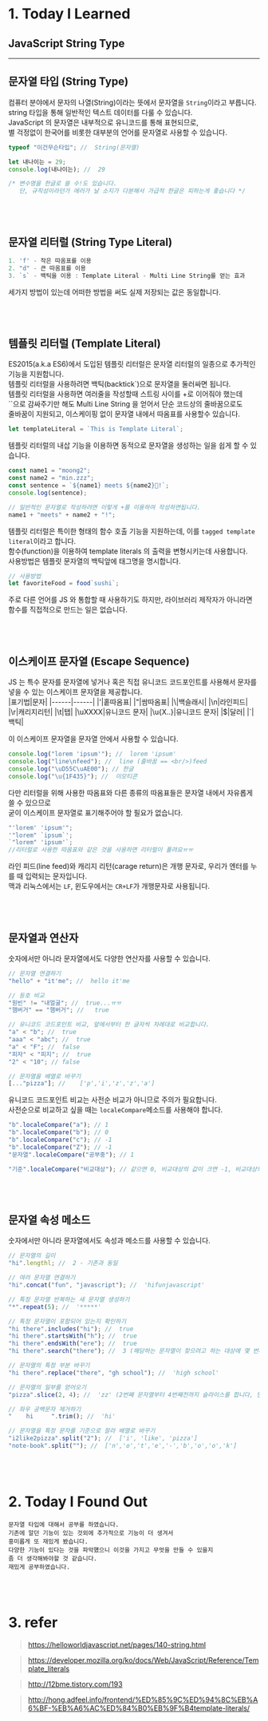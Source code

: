 # 1. Today I Learned

## JavaScript String Type

---

## 문자열 타입 (String Type)

컴퓨터 분야에서 문자의 나열(String)이라는 뜻에서 문자열을 `String`이라고 부릅니다.<br/>
string 타입을 통해 일반적인 텍스트 데이터를 다룰 수 있습니다.<br/>
JavaScript 의 문자열은 내부적으로 유니코드를 통해 표현되므로,<br/>
별 걱정없이 한국어를 비롯한 대부분의 언어를 문자열로 사용할 수 있습니다.<br/>

```javascript
typeof "이건무슨타입"; //  String(문자열)

let 내나이는 = 29;
console.log(내나이는); //  29

/* 변수명을 한글로 쓸 수!도 있습니다.
   단, 규칙성이라던가 에러가 날 소지가 다분해서 가급적 한글은 피하는게 좋습니다 */
```

<br/><br/>

## 문자열 리터럴 (String Type Literal)

```javascript
1. 'f' - 작은 따옴표를 이용
2. "d" - 큰 따옴표를 이용
3. `s` - 백틱을 이용 : Template Literal - Multi Line String를 얻는 효과
```

세가지 방법이 있는데 어떠한 방법을 써도 실제 저장되는 값은 동일합니다.<br/>

<br/><br/>

## 템플릿 리터럴 (Template Literal)

ES2015(a.k.a ES6)에서 도입된 템플릿 리터럴은 문자열 리터럴의 일종으로 추가적인 기능을 지원합니다.<br/>
템플릿 리터럴을 사용하려면 백틱(backtick`)으로 문자열을 둘러싸면 됩니다.<br/>
템플릿 리터럴을 사용하면 여러줄을 작성할때 스트링 사이를 +로 이어줘야 했는데<br/>
``으로 감싸주기만 해도 Multi Line String 을 얻어서 단순 코드상의 줄바꿈으로도<br/>
줄바꿈이 지원되고, 이스케이핑 없이 문자열 내에서 따옴표를 사용할수 있습니다.<br/>

```javascript
let templateLiteral = `This is Template Literal`;
```

템플릿 리터럴의 내삽 기능을 이용하면 동적으로 문자열을 생성하는 일을 쉽게 할 수 있습니다.

```javascript
const name1 = "moong2";
const name2 = "min.zzz";
const sentence = `${name1} meets ${name2}!`;
console.log(sentence);

// 일반적인 문자열로 작성하려면 이렇게 +를 이용하여 작성하면됩니다.
name1 + "meets" + name2 + "!";
```

템플릿 리터럴은 특이한 형태의 함수 호출 기능을 지원하는데, 이를 `tagged template literal`이라고 합니다.<br/>
함수(function)을 이용하여 template literals 의 출력을 변형시키는데 사용합니다.<br/>
사용방법은 템플릿 문자열의 백틱앞에 태그명을 명시합니다.<br/>

```javascript
// 사용방법
let favoriteFood = food`sushi`;
```

주로 다른 언어를 JS 와 통합할 때 사용하기도 하지만, 라이브러리 제작자가 아니라면 함수를 직접적으로 만드는 일은 없습니다.<br/>

<br/><br/>

## 이스케이프 문자열 (Escape Sequence)

JS 는 특수 문자를 문자열에 넣거나 혹은 직접 유니코드 코드포인트를 사용해서 문자를 넣을 수 있는 이스케이프 문자열을 제공합니다.<br/>
|표기법|문자|
|------|------|
|\'|홑따옴표|
|\"|쌈따옴표|
|\\|백슬래시|
|\n|라인피드|
|\r|캐리지리턴|
|\t|탭|
|\uXXXX|유니코드 문자|
|\u{X..}|유니코드 문자|
|\$|달러|
|\`|백틱|

이 이스케이프 문자열을 문자열 안에서 사용할 수 있습니다.

```javascript
console.log("lorem 'ipsum'"); //  lorem 'ipsum'
console.log("line\nfeed"); //  line (줄바꿈 == <br/>)feed
console.log("\uD55C\uAE00"); // 한글
console.log("\u{1F435}"); //  이모티콘
```

다만 리터럴을 위해 사용한 따옴표와 다른 종류의 따옴표들은 문자열 내에서 자유롭게 쓸 수 있으므로<br/>
굳이 이스케이프 문자열로 표기해주어야 할 필요가 없습니다.<br/>

```javascript
"'lorem' 'ipsum'";
'"lorem" `ipsum`';
`"lorem" 'ipsum'`;
//리터럴로 사용한 따옴표와 같은 것을 사용하면 리터럴이 풀려요ㅠㅠ
```

라인 피드(line feed)와 캐리지 리턴(carage return)은 개행 문자로,
우리가 엔터를 누를 때 입력되는 문자입니다.<br/>
맥과 리눅스에서는 `LF`, 윈도우에서는 `CR+LF`가 개행문자로 사용됩니다.<br/>

<br/><br/>

## 문자열과 연산자

숫자에서만 아니라 문자열에서도 다양한 연산자를 사용할 수 있습니다.<br/>

```javascript
// 문자열 연결하기
"hello" + "it'me"; //  hello it'me

// 등호 비교
"원빈" != "내얼굴"; //  true...ㅠㅠ
"햄버거" == "햄버거"; //   true

// 유니코드 코드포인트 비교, 앞에서부터 한 글자씩 차례대로 비교합니다.
"a" < "b"; //  true
"aaa" < "abc"; //  true
"a" < "F"; //  false
"피자" < "피지"; //  true
"2" < "10"; // false

// 문자열을 배열로 바꾸기
[..."pizza"]; //    ['p','i','z','z','a']
```

유니코드 코드포인트 비교는 사전순 비교가 아니므로 주의가 필요합니다.<br/>
사전순으로 비교하고 싶을 때는 `localeCompare`메소드를 사용해야 합니다.<br/>

```javascript
"b".localeCompare("a"); // 1
"b".localeCompare("b"); // 0
"b".localeCompare("c"); // -1
"b".localeCompare("Z"); // -1
"문자열".localeCompare("공부중"); // 1

"기준".localeCompare("비교대상"); // 같으면 0, 비교대상의 값이 크면 -1, 비교대상의 값이 작으면 1
```

<br/><br/>

## 문자열 속성 메소드

숫자에서만 아니라 문자열에서도 속성과 메소드를 사용할 수 있습니다.<br/>

```javascript
// 문자열의 길이
"hi".lengthl; //  2 - 기존과 동일

// 여러 문자열 연결하기
"hi".concat("fun", "javascript"); //  'hifunjavascript'

// 특정 문자열 반복하는 새 문자열 생성하기
"*".repeat(5); //  '*****'

// 특정 문자열이 포함되어 있는지 확인하기
"hi there".includes("hi"); //  true
"hi there".startsWith("h"); //  true
"hi there".endsWith("ere"); //  true
"hi there".search("there"); //  3 (해당하는 문자열이 찾으려고 하는 대상에 몇 번째 문자열인지 찾아줍니다.)

// 문자열의 특정 부분 바꾸기
"hi there".replace("there", "gh school"); //  'high school'

// 문자열의 일부를 얻어오기
"pizza".slice(2, 4); //  'zz' (2번째 문자열부터 4번째전까지 슬라이스를 합니다, 단 시작하는 문자열은 0부터 넘버링이 됩니다.)

// 좌우 공백문자 제거하기
"    hi     ".trim(); //  'hi'

// 문자열을 특정 문자를 기준으로 잘라 배열로 바꾸기
"i2like2pizza".split("2"); //  ['i', 'like', 'pizza']
"note-book".split(""); //  ['n','o','t','e','-','b','o','o','k']
```

<br/><br/>

# 2. Today I Found Out

```
문자열 타입에 대해서 공부를 하였습니다.
기존에 알던 기능이 있는 것외에 추가적으로 기능이 더 생겨서
흥미롭게 또 재밌게 봤습니다.
다양한 기능이 있다는 것을 파악헀으니 이것을 가지고 무엇을 만들 수 있을지
좀 더 생각해봐야할 것 같습니다.
재밌게 공부하였습니다.
```

<br/><br/>

# 3. refer

> https://helloworldjavascript.net/pages/140-string.html

> https://developer.mozilla.org/ko/docs/Web/JavaScript/Reference/Template_literals

> http://12bme.tistory.com/193

> http://hong.adfeel.info/frontend/%ED%85%9C%ED%94%8C%EB%A6%BF-%EB%A6%AC%ED%84%B0%EB%9F%B4template-literals/
